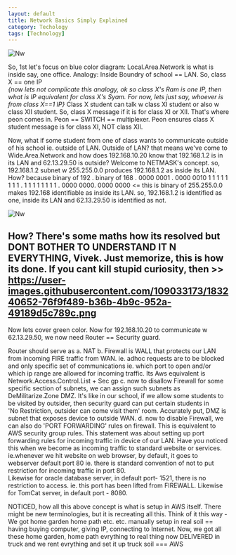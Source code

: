 ```yaml
---
layout: default
title: Network Basics Simply Explained
category: Techology
tags: [Technology]
---
```

![Nw](https://user-images.githubusercontent.com/11883023/221639537-957fc349-1c38-451d-a450-d0e57a7f8654.png)

So, 1st let's focus on blue color diagram:  Local.Area.Network is what is inside say, one office. 
Analogy: Inside Boundry of school == LAN.
So, class X == one IP  
_{now lets not complicate this analogy, ok so class X's Ram is one IP, then what is IP equivalent for class X's Syam. For now, lets just say, whoever is from class X==1 IP}_
Class X student can talk w class XI student or also w class XII student. So, class X message if it is for class XI or XII. That's where peon comes in. 
Peon == SWITCH == multiplexer.           Peon ensures class X student message is for class XI, NOT class XII.

Now, what if some student from one of class wants to communicate outside of his school ie. outside of LAN. Outside of LAN? that means we've come to Wide.Area.Network
and how does 192.168.10.20 know that 192.168.1.2 is in its LAN and 62.13.29.50 is outside? 
Welcome to NETMASK's concept.
so, 192.168.1.2 subnet w 255.255.0.0 produces 192.168.1.2 as inside its LAN. How? because 
binary of 192   . binary of 168   . 0000 0001 . 0000 0010
1 1 1 1 1 1 1 1 . 1 1 1 1 1 1 1 1 . 0000  0000. 0000 0000  <= this is binary of 255.255.0.0
makes 192.168 identifiable as inside its LAN.  so, 192.168.1.2 is identified as one, inside its LAN and 62.13.29.50 is identified as not.

![Nw](https://user-images.githubusercontent.com/11883023/221634022-a34639ca-ca31-4974-9df8-6ba4ef306d36.png)

How? There's some maths how its resolved but DONT BOTHER TO UNDERSTAND IT N EVERYTHING, Vivek. Just memorize, this is how its done. 
If you cant kill stupid curiosity, then >> https://user-images.githubusercontent.com/109033173/183240652-76f9f489-b36b-4b9c-952a-49189d5c789c.png
--

Now lets cover green color.
Now for 192.168.10.20 to communicate w 62.13.29.50, we now need Router == Security guard. 

Router should serve as
a. NAT 
b. Firewall is WALL that protects our LAN from incoming FIRE traffic from WAN. ie. adhoc requests are to be blocked and only specific set of communications
ie. which port to open and/or which ip range are allowed for incoming traffic.
 Its Aws equivalent is Network.Access.Control.List + Sec gp
c. now to disallow Firewall for some specific section of subnets, we can assign such subnets as DeMilitarize.Zone DMZ. It's like in our school, 
if we allow some students to be visited by outsider, then security guard can put certain students in  
'No Restriction, outsider can come visit them' room.    Accurately put, DMZ is subnet that exposes device to outside WAN.
d. now to disable Firewall, we can also do 'PORT FORWARDING' rules on firewall. This is equivalent to AWS security group rules. This statement was about setting up 
port forwarding rules for incoming traffic in device of our LAN.
Have you noticed this when we become as incoming traffic to standard website or services.  
ie.whenever we hit website on web browser, by default, it goes to webserver default port 80 ie. there is standard convention of
 not to put restriction for incoming traffic in port 80.  
Likewise for oracle database server, in default port- 1521, there is no restriction to access. ie. this port has been lifted from FIREWALL.
Likewise for TomCat server, in default port - 8080. 

NOTICED, how all this above concept is what is setup in AWS itself. There might be new terminologies, but it is recreating all this.
Think of it this way -
We got home garden home path etc. etc. manually setup in real soil == having buying computer, giving IP, connecting to Internet.
Now, we got all these home garden, home path evrything to real thing now DELIVERED in truck and we rent evrything and set it up truck soil === AWS
